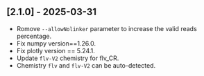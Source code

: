 ## [2.1.0] - 2025-03-31
 - Romove `--allowNolinker` parameter to increase the valid reads percentage.
 - Fix numpy version==1.26.0.
 - Fix plotly version == 5.24.1.
 - Update `flv-V2` chemistry for flv_CR.
 - Chemistry `flv` and `flv-V2` can be auto-detected.